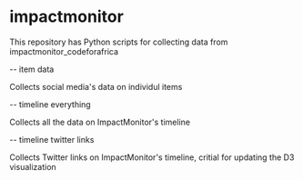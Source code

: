 # impactmonitor
This repository has Python scripts for collecting data from impactmonitor_codeforafrica

-- item data

   Collects social media's data on individul items

-- timeline everything

   Collects all the data on ImpactMonitor's timeline

-- timeline twitter links

   Collects Twitter links on ImpactMonitor's timeline, critial for updating the D3 visualization

